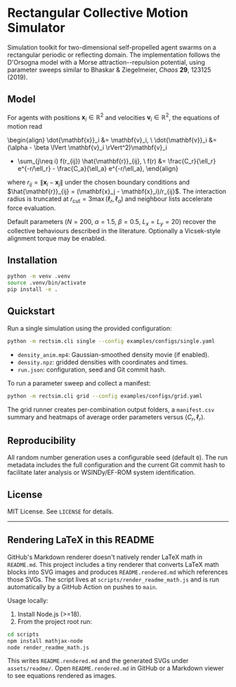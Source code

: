# Rectangular Collective Motion Simulator

Simulation toolkit for two-dimensional self-propelled agent swarms on a rectangular
periodic or reflecting domain. The implementation follows the D'Orsogna model with a
Morse attraction--repulsion potential, using parameter sweeps similar to Bhaskar &
Ziegelmeier, *Chaos* **29**, 123125 (2019).

## Model

For agents with positions $\mathbf{x}_i \in \mathbb{R}^2$ and velocities
$\mathbf{v}_i \in \mathbb{R}^2$, the equations of motion read

\begin{align}
\dot{\mathbf{x}}_i &= \mathbf{v}_i, \\
\dot{\mathbf{v}}_i &= (\alpha - \beta \lVert \mathbf{v}_i \rVert^2)\mathbf{v}_i
 - \sum_{j\neq i} f(r_{ij}) \hat{\mathbf{r}}_{ij}, \\
f(r) &= \frac{C_r}{\ell_r} e^{-r/\ell_r} - \frac{C_a}{\ell_a} e^{-r/\ell_a},
\end{align}

where $r_{ij} = \lVert \mathbf{x}_i - \mathbf{x}_j \rVert$ under the chosen boundary
conditions and $\hat{\mathbf{r}}_{ij} = (\mathbf{x}_j - \mathbf{x}_i)/r_{ij}$.
The interaction radius is truncated at $r_\mathrm{cut} = 3\max(\ell_r, \ell_a)$
and neighbour lists accelerate force evaluation.

Default parameters ($N=200$, $\alpha=1.5$, $\beta=0.5$, $L_x=L_y=20$) recover the
collective behaviours described in the literature. Optionally a Vicsek-style alignment
torque may be enabled.

## Installation

```bash
python -m venv .venv
source .venv/bin/activate
pip install -e .
```

## Quickstart

Run a single simulation using the provided configuration:

```bash
python -m rectsim.cli single --config examples/configs/single.yaml
```
- `density_anim.mp4`: Gaussian-smoothed density movie (if enabled).
- `density.npz`: gridded densities with coordinates and times.
- `run.json`: configuration, seed and Git commit hash.

To run a parameter sweep and collect a manifest:

```bash
python -m rectsim.cli grid --config examples/configs/grid.yaml
```

The grid runner creates per-combination output folders, a `manifest.csv` summary and
heatmaps of average order parameters versus $(C_r, \ell_r)$.

## Reproducibility

All random number generation uses a configurable seed (default `0`). The run metadata
includes the full configuration and the current Git commit hash to facilitate later
analysis or WSINDy/EF-ROM system identification.

## License

MIT License. See `LICENSE` for details.

---

Rendering LaTeX in this README
--------------------------------

GitHub's Markdown renderer doesn't natively render LaTeX math in `README.md`. This
project includes a tiny renderer that converts LaTeX math blocks into SVG images and
produces `README.rendered.md` which references those SVGs. The script lives at
`scripts/render_readme_math.js` and is run automatically by a GitHub Action on pushes
to `main`.

Usage locally:

1. Install Node.js (>=18).
2. From the project root run:

```bash
cd scripts
npm install mathjax-node
node render_readme_math.js
```

This writes `README.rendered.md` and the generated SVGs under `assets/readme/`.
Open `README.rendered.md` in GitHub or a Markdown viewer to see equations rendered as
images.
